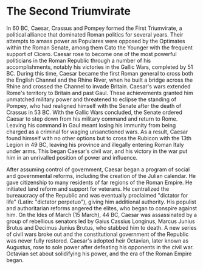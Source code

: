 # The Second Triumvirate

In 60 BC, Caesar, Crassus and Pompey formed the First Triumvirate, a political alliance that dominated Roman politics for several years. Their attempts to amass power as Populares were opposed by the Optimates within the Roman Senate, among them Cato the Younger with the frequent support of Cicero. Caesar rose to become one of the most powerful politicians in the Roman Republic through a number of his accomplishments, notably his victories in the Gallic Wars, completed by 51 BC. During this time, Caesar became the first Roman general to cross both the English Channel and the Rhine River, when he built a bridge across the Rhine and crossed the Channel to invade Britain. Caesar's wars extended Rome's territory to Britain and past Gaul. These achievements granted him unmatched military power and threatened to eclipse the standing of Pompey, who had realigned himself with the Senate after the death of Crassus in 53 BC. With the Gallic Wars concluded, the Senate ordered Caesar to step down from his military command and return to Rome. Leaving his command in Gaul meant losing his immunity from being charged as a criminal for waging unsanctioned wars. As a result, Caesar found himself with no other options but to cross the Rubicon with the 13th Legion in 49 BC, leaving his province and illegally entering Roman Italy under arms. This began Caesar's civil war, and his victory in the war put him in an unrivalled position of power and influence.

After assuming control of government, Caesar began a program of social and governmental reforms, including the creation of the Julian calendar. He gave citizenship to many residents of far regions of the Roman Empire. He initiated land reform and support for veterans. He centralized the bureaucracy of the Republic and was eventually proclaimed "dictator for life" (Latin: "dictator perpetuo"), giving him additional authority. His populist and authoritarian reforms angered the elites, who began to conspire against him. On the Ides of March (15 March), 44 BC, Caesar was assassinated by a group of rebellious senators led by Gaius Cassius Longinus, Marcus Junius Brutus and Decimus Junius Brutus, who stabbed him to death. A new series of civil wars broke out and the constitutional government of the Republic was never fully restored. Caesar's adopted heir Octavian, later known as Augustus, rose to sole power after defeating his opponents in the civil war. Octavian set about solidifying his power, and the era of the Roman Empire began.